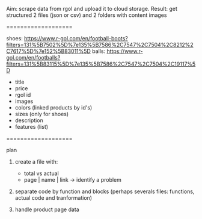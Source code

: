 Aim: scrape data from rgol and upload it to cloud storage.
Result: get structured 2 files (json or csv) and 2 folders with content images

===================

shoes: https://www.r-gol.com/en/football-boots?filters=131%5B7502%5D%7e135%5B7586%2C7547%2C7504%2C8212%2C7617%5D%7e152%5B83011%5D
balls: https://www.r-gol.com/en/footballs?filters=131%5B83115%5D%7e135%5B7586%2C7547%2C7504%2C19117%5D
- title
- price
- rgol id
- images
- colors (linked products by id's)
- sizes (only for shoes)
- description
- features (list)

===================

plan
1. create a file with:
    - total vs actual
    - page | name | link
-> identify a problem

2. separate code by function and blocks (perhaps severals files: functions, actual code and tranformation)
3. handle product page data




